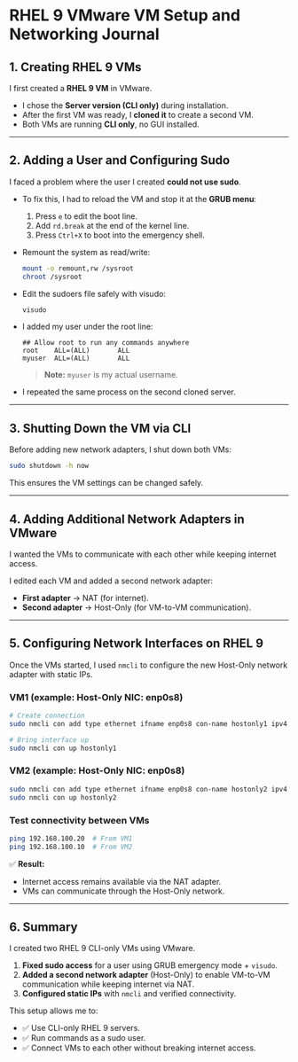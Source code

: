 # RHEL 9 VMware VM Setup and Networking Journal

## 1. Creating RHEL 9 VMs

I first created a **RHEL 9 VM** in VMware.  
- I chose the **Server version (CLI only)** during installation.  
- After the first VM was ready, I **cloned it** to create a second VM.  
- Both VMs are running **CLI only**, no GUI installed.

---

## 2. Adding a User and Configuring Sudo

I faced a problem where the user I created **could not use sudo**.  

- To fix this, I had to reload the VM and stop it at the **GRUB menu**:  
  1. Press `e` to edit the boot line.  
  2. Add `rd.break` at the end of the kernel line.  
  3. Press `Ctrl+X` to boot into the emergency shell.  

- Remount the system as read/write:  
  ```bash
  mount -o remount,rw /sysroot
  chroot /sysroot
  ```

- Edit the sudoers file safely with visudo:  
  ```bash
  visudo
  ```

- I added my user under the root line:  
  ```
  ## Allow root to run any commands anywhere
  root    ALL=(ALL)       ALL
  myuser  ALL=(ALL)       ALL
  ```
  > **Note:** `myuser` is my actual username.

- I repeated the same process on the second cloned server.

---

## 3. Shutting Down the VM via CLI

Before adding new network adapters, I shut down both VMs:
```bash
sudo shutdown -h now
```
This ensures the VM settings can be changed safely.

---

## 4. Adding Additional Network Adapters in VMware

I wanted the VMs to communicate with each other while keeping internet access.

I edited each VM and added a second network adapter:
- **First adapter** → NAT (for internet).
- **Second adapter** → Host-Only (for VM-to-VM communication).

---

## 5. Configuring Network Interfaces on RHEL 9

Once the VMs started, I used `nmcli` to configure the new Host-Only network adapter with static IPs.

### VM1 (example: Host-Only NIC: enp0s8)
```bash
# Create connection
sudo nmcli con add type ethernet ifname enp0s8 con-name hostonly1 ipv4.method manual ipv4.addresses 192.168.100.10/24

# Bring interface up
sudo nmcli con up hostonly1
```

### VM2 (example: Host-Only NIC: enp0s8)
```bash
sudo nmcli con add type ethernet ifname enp0s8 con-name hostonly2 ipv4.method manual ipv4.addresses 192.168.100.20/24
sudo nmcli con up hostonly2
```

### Test connectivity between VMs
```bash
ping 192.168.100.20  # From VM1
ping 192.168.100.10  # From VM2
```

✅ **Result:**
- Internet access remains available via the NAT adapter.
- VMs can communicate through the Host-Only network.

---

## 6. Summary

I created two RHEL 9 CLI-only VMs using VMware.

1. **Fixed sudo access** for a user using GRUB emergency mode + `visudo`.
2. **Added a second network adapter** (Host-Only) to enable VM-to-VM communication while keeping internet via NAT.
3. **Configured static IPs** with `nmcli` and verified connectivity.

This setup allows me to:
- ✅ Use CLI-only RHEL 9 servers.
- ✅ Run commands as a sudo user.
- ✅ Connect VMs to each other without breaking internet access.